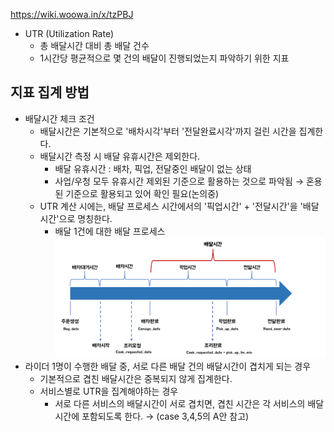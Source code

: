 
https://wiki.woowa.in/x/tzPBJ


* UTR (Utilization Rate)
  * 총 배달시간 대비 총 배달 건수
  * 1시간당 평균적으로 몇 건의 배달이 진행되었는지 파악하기 위한 지표


## 지표 집계 방법
* 배달시간 체크 조건
  * 배달시간은 기본적으로 '배차시각'부터 '전달완료시각'까지 걸린 시간을 집계한다.
  * 배달시간 측정 시 배달 유휴시간은 제외한다.
    * 배달 유휴시간 : 배차, 픽업, 전달중인 배달이 없는 상태
    * 사업/우청 모두 유휴시간 제외된 기준으로 활용하는 것으로 파악됨 → 혼용된 기준으로 활용되고 있어 확인 필요(논의중)
  * UTR 계산 시에는, 배달 프로세스 시간에서의 '픽업시간' + '전달시간'을 '배달시간'으로 명칭한다.
    * 배달 1건에 대한 배달 프로세스 ![](Assets/CleanShot%202023-08-09%20at%2010.55.55@2x.png)
* 라이더 1명이 수행한 배달 중, 서로 다른 배달 건의 배달시간이 겹치게 되는 경우
  * 기본적으로 겹친 배달시간은 중복되지 않게 집계한다.
  * 서비스별로 UTR을 집계해야하는 경우
    * 서로 다른 서비스의 배달시간이 서로 겹치면, 겹친 시간은 각 서비스의 배달시간에 포함되도록 한다. → (case 3,4,5의 A안 참고)

